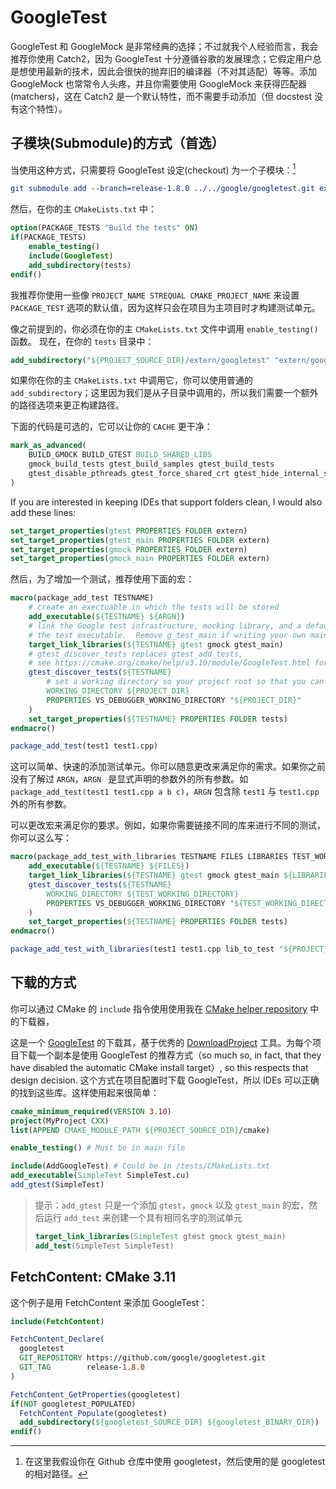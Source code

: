 # GoogleTest

GoogleTest 和 GoogleMock 是非常经典的选择；不过就我个人经验而言，我会推荐你使用 Catch2，因为 GoogleTest 十分遵循谷歌的发展理念；它假定用户总是想使用最新的技术，因此会很快的抛弃旧的编译器（不对其适配）等等。添加 GoogleMock 也常常令人头疼，并且你需要使用 GoogleMock 来获得匹配器(matchers)，这在 Catch2 是一个默认特性，而不需要手动添加（但 docstest 没有这个特性）。

## 子模块(Submodule)的方式（首选）

当使用这种方式，只需要将 GoogleTest 设定(checkout) 为一个子模块：[^1]

```cmake
git submodule add --branch=release-1.8.0 ../../google/googletest.git extern/googletest
```

然后，在你的主 `CMakeLists.txt` 中：

```cmake
option(PACKAGE_TESTS "Build the tests" ON)
if(PACKAGE_TESTS)
    enable_testing()
    include(GoogleTest)
    add_subdirectory(tests)
endif()
```

我推荐你使用一些像 `PROJECT_NAME STREQUAL CMAKE_PROJECT_NAME` 来设置 `PACKAGE_TEST` 选项的默认值，因为这样只会在项目为主项目时才构建测试单元。

像之前提到的，你必须在你的主 `CMakeLists.txt` 文件中调用 `enable_testing()` 函数。
现在，在你的 `tests` 目录中：

```cmake
add_subdirectory("${PROJECT_SOURCE_DIR}/extern/googletest" "extern/googletest")
```

如果你在你的主 `CMakeLists.txt` 中调用它，你可以使用普通的 `add_subdirectory`；这里因为我们是从子目录中调用的，所以我们需要一个额外的路径选项来更正构建路径。

下面的代码是可选的，它可以让你的 `CACHE` 更干净：

```cmake
mark_as_advanced(
    BUILD_GMOCK BUILD_GTEST BUILD_SHARED_LIBS
    gmock_build_tests gtest_build_samples gtest_build_tests
    gtest_disable_pthreads gtest_force_shared_crt gtest_hide_internal_symbols
)
```

If you are interested in keeping IDEs that support folders clean, I would also add these lines:

```cmake
set_target_properties(gtest PROPERTIES FOLDER extern)
set_target_properties(gtest_main PROPERTIES FOLDER extern)
set_target_properties(gmock PROPERTIES FOLDER extern)
set_target_properties(gmock_main PROPERTIES FOLDER extern)
```

然后，为了增加一个测试，推荐使用下面的宏：

```cmake
macro(package_add_test TESTNAME)
    # create an exectuable in which the tests will be stored
    add_executable(${TESTNAME} ${ARGN})
    # link the Google test infrastructure, mocking library, and a default main fuction to
    # the test executable.  Remove g_test_main if writing your own main function.
    target_link_libraries(${TESTNAME} gtest gmock gtest_main)
    # gtest_discover_tests replaces gtest_add_tests,
    # see https://cmake.org/cmake/help/v3.10/module/GoogleTest.html for more options to pass to it
    gtest_discover_tests(${TESTNAME}
        # set a working directory so your project root so that you can find test data via paths relative to the project root
        WORKING_DIRECTORY ${PROJECT_DIR}
        PROPERTIES VS_DEBUGGER_WORKING_DIRECTORY "${PROJECT_DIR}"
    )
    set_target_properties(${TESTNAME} PROPERTIES FOLDER tests)
endmacro()

package_add_test(test1 test1.cpp)
```

这可以简单、快速的添加测试单元。你可以随意更改来满足你的需求。如果你之前没有了解过 `ARGN`，`ARGN ` 是显式声明的参数外的所有参数。如 `package_add_test(test1 test1.cpp a b c)`，`ARGN` 包含除 `test1` 与 `test1.cpp` 外的所有参数。

可以更改宏来满足你的要求。例如，如果你需要链接不同的库来进行不同的测试，你可以这么写：

```cmake
macro(package_add_test_with_libraries TESTNAME FILES LIBRARIES TEST_WORKING_DIRECTORY)
    add_executable(${TESTNAME} ${FILES})
    target_link_libraries(${TESTNAME} gtest gmock gtest_main ${LIBRARIES})
    gtest_discover_tests(${TESTNAME}
        WORKING_DIRECTORY ${TEST_WORKING_DIRECTORY}
        PROPERTIES VS_DEBUGGER_WORKING_DIRECTORY "${TEST_WORKING_DIRECTORY}"
    )
    set_target_properties(${TESTNAME} PROPERTIES FOLDER tests)
endmacro()

package_add_test_with_libraries(test1 test1.cpp lib_to_test "${PROJECT_DIR}/european-test-data/")
```


## 下载的方式

你可以通过 CMake 的 `include` 指令使用使用我在 [CMake helper repository][CLIUtils/cmake] 中的下载器，

这是一个 [GoogleTest] 的下载其，基于优秀的 [DownloadProject] 工具。为每个项目下载一个副本是使用 GoogleTest 的推荐方式（so much so, in fact, that they have disabled the automatic CMake install target）, so this respects that design decision. 这个方式在项目配置时下载 GoogleTest，所以 IDEs 可以正确的找到这些库。这样使用起来很简单：

```cmake
cmake_minimum_required(VERSION 3.10)
project(MyProject CXX)
list(APPEND CMAKE_MODULE_PATH ${PROJECT_SOURCE_DIR}/cmake)

enable_testing() # Must be in main file

include(AddGoogleTest) # Could be in /tests/CMakeLists.txt
add_executable(SimpleTest SimpleTest.cu)
add_gtest(SimpleTest)
```

> 提示：`add_gtest` 只是一个添加 `gtest`，`gmock` 以及 `gtest_main` 的宏，然后运行 `add_test` 来创建一个具有相同名字的测试单元
>
> ```cmake
> target_link_libraries(SimpleTest gtest gmock gtest_main)
> add_test(SimpleTest SimpleTest)
> ```

## FetchContent: CMake 3.11

这个例子是用 FetchContent 来添加 GoogleTest：

```cmake
include(FetchContent)

FetchContent_Declare(
  googletest
  GIT_REPOSITORY https://github.com/google/googletest.git
  GIT_TAG        release-1.8.0
)

FetchContent_GetProperties(googletest)
if(NOT googletest_POPULATED)
  FetchContent_Populate(googletest)
  add_subdirectory(${googletest_SOURCE_DIR} ${googletest_BINARY_DIR})
endif()
```

[^1]: 在这里我假设你在 Github 仓库中使用 googletest，然后使用的是 googletest 的相对路径。


[CLIUtils/cmake]:  https://github.com/CLIUtils/cmake
[GoogleTest]:      https://github.com/google/googletest
[DownloadProject]: https://github.com/Crascit/DownloadProject
